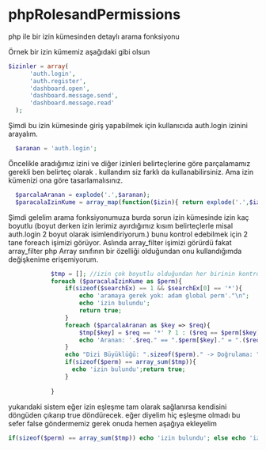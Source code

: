 # phpRolesandPermissions
php ile bir izin kümesinden detaylı arama fonksiyonu



Örnek bir izin kümemiz aşağıdaki gibi olsun
```php
$izinler = array(
      'auth.login',
      'auth.register',
      'dashboard.open',
      'dashboard.message.send',
      'dashboard.message.read'
  );
```
 
  Şimdi bu izin kümesinde giriş yapabilmek için kullanıcıda auth.login izinini arayalım.
  
```php
  $aranan = 'auth.login';
```
  
  Öncelikle aradığımız izini ve diğer izinleri belirteçlerine göre parçalamamız gerekli
  ben belirteç olarak . kullandım siz farklı da kullanabilirsiniz. Ama izin kümenizi ona göre tasarlamalısınız.
 
```php
  $parcalaAranan = explode('.',$aranan);
  $paracalaIzinKume = array_map(function($izin){ return explode('.',$izin); },$izinler);
```
  
  Şimdi gelelim arama fonksiyonumuza burda sorun izin kümesinde izin kaç boyutlu (boyut derken izin lerimiz ayırdığımız kısım belirteçlerle misal auth.login 2 boyut olarak isimlendiriyorum.) bunu kontrol edebilmek için 2 tane foreach işimizi görüyor. Aslında array_filter işimizi görürdü fakat array_filter php Array sınıfının bir özelliği olduğundan onu kullandığımda değişkenime erişemiyorum.
  
```php
            $tmp = []; //izin çok boyutlu olduğundan her birinin kontrol ederken geçiçi bir diziyi atama yapıyorum.
            foreach ($paracalaIzinKume as $perm){
                if(sizeof($searchEx) == 1 && $searchEx[0] == '*'){
                    echo 'aramaya gerek yok: adam global perm'."\n";
                    echo 'izin bulundu';
                    return true;
                }
                foreach ($parcalaAranan as $key => $req){
                    $tmp[$key] = $req == '*' ? 1 : ($req == $perm[$key] ? 1 : 0);
                    echo 'Aranan: '.$req." == ".$perm[$key]." = ".($req == $perm[$key] ? 'var' : 'yok')."\n";
                }
                echo "Dizi Büyüklüğü: ".sizeof($perm)." -> Doğrulama: ".array_sum($tmp)."\n";
                if(sizeof($perm) == array_sum($tmp)){
                  echo 'izin bulundu';return true;
                }
             
            }
```
 
 yukarıdaki sistem eğer izin eşleşme tam olarak sağlanırsa kendisini döngüden çıkarıp true döndürecek.
 eğer diyelim hiç eşleşme olmadı bu sefer false göndermemiz gerek onuda hemen aşağıya ekleyelim
 
 ```php
if(sizeof($perm) == array_sum($tmp)) echo 'izin bulundu'; else echo 'izin bulunamadı';
```
